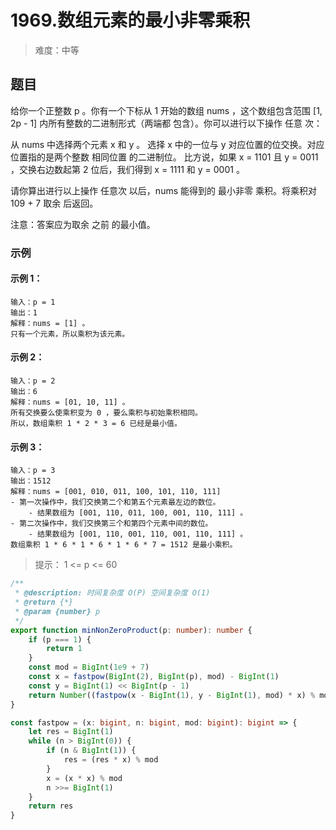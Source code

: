 # 1969.数组元素的最小非零乘积

> 难度：中等

## 题目

给你一个正整数 p 。你有一个下标从 1 开始的数组 nums ，这个数组包含范围 [1, 2p - 1] 内所有整数的二进制形式（两端都 包含）。你可以进行以下操作 任意 次：

从 nums 中选择两个元素 x 和 y  。
选择 x 中的一位与 y 对应位置的位交换。对应位置指的是两个整数 相同位置 的二进制位。
比方说，如果 x = 1101 且 y = 0011 ，交换右边数起第 2 位后，我们得到 x = 1111 和 y = 0001 。

请你算出进行以上操作 任意次 以后，nums 能得到的 最小非零 乘积。将乘积对 109 + 7 取余 后返回。

注意：答案应为取余 之前 的最小值。

### 示例

#### 示例 1：

```
输入：p = 1
输出：1
解释：nums = [1] 。
只有一个元素，所以乘积为该元素。
```

#### 示例 2：

```
输入：p = 2
输出：6
解释：nums = [01, 10, 11] 。
所有交换要么使乘积变为 0 ，要么乘积与初始乘积相同。
所以，数组乘积 1 * 2 * 3 = 6 已经是最小值。
```

#### 示例 3：

```
输入：p = 3
输出：1512
解释：nums = [001, 010, 011, 100, 101, 110, 111]
- 第一次操作中，我们交换第二个和第五个元素最左边的数位。
    - 结果数组为 [001, 110, 011, 100, 001, 110, 111] 。
- 第二次操作中，我们交换第三个和第四个元素中间的数位。
    - 结果数组为 [001, 110, 001, 110, 001, 110, 111] 。
数组乘积 1 * 6 * 1 * 6 * 1 * 6 * 7 = 1512 是最小乘积。
```

> 提示： 1 <= p <= 60

```ts
/**
 * @description: 时间复杂度 O(P) 空间复杂度 O(1)
 * @return {*}
 * @param {number} p
 */
export function minNonZeroProduct(p: number): number {
    if (p === 1) {
        return 1
    }
    const mod = BigInt(1e9 + 7)
    const x = fastpow(BigInt(2), BigInt(p), mod) - BigInt(1)
    const y = BigInt(1) << BigInt(p - 1)
    return Number((fastpow(x - BigInt(1), y - BigInt(1), mod) * x) % mod)
}

const fastpow = (x: bigint, n: bigint, mod: bigint): bigint => {
    let res = BigInt(1)
    while (n > BigInt(0)) {
        if (n & BigInt(1)) {
            res = (res * x) % mod
        }
        x = (x * x) % mod
        n >>= BigInt(1)
    }
    return res
}
```
